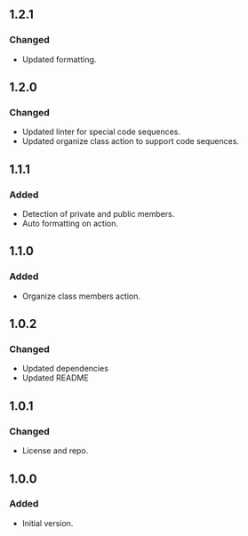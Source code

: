 ## 1.2.1

### Changed

- Updated formatting.

## 1.2.0

### Changed

- Updated linter for special code sequences.
- Updated organize class action to support code sequences.

## 1.1.1

### Added

- Detection of private and public members.
- Auto formatting on action.

## 1.1.0

### Added

- Organize class members action.

## 1.0.2

### Changed

- Updated dependencies
- Updated README

## 1.0.1

### Changed

- License and repo.

## 1.0.0

### Added

- Initial version.

